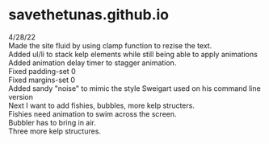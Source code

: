 # savethetunas.github.io
4/28/22  
Made the site fluid by using clamp function to rezise the text.  
Added ul/li to stack kelp elements while still being able to apply animations  
Added animation delay timer to stagger animation.  
Fixed padding-set 0  
Fixed margins-set 0  
Added sandy "noise" to mimic the style Sweigart used on his command line version  
Next I want to add fishies, bubbles, more kelp structers.  
Fishies need animation to swim across the screen.  
Bubbler has to bring in air.  
Three more kelp structures.  


